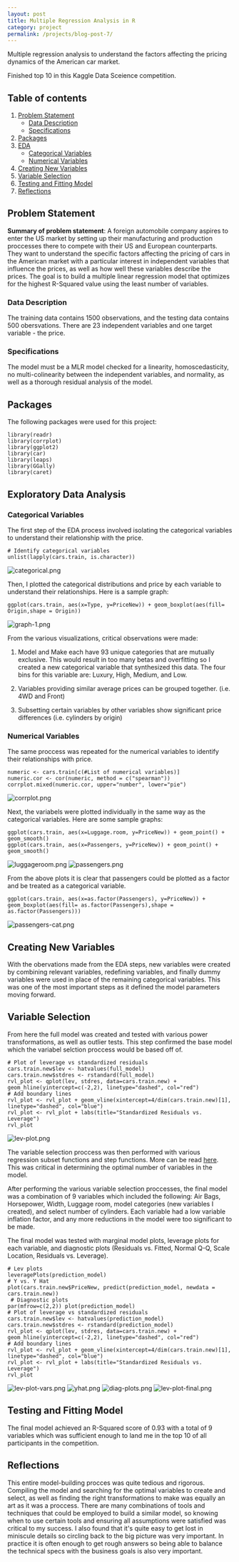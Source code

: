 ```yaml
---
layout: post
title: Multiple Regression Analysis in R
category: project
permalink: /projects/blog-post-7/
---
```


Multiple regression analysis to understand the factors affecting the pricing dynamics of the American car market. 

Finished top 10 in this Kaggle Data Sceience competition.

## Table of contents
1. [Problem Statement](#Problem-statement)
    - [Data Description](#Data-description)  
    - [Specifications](#Specifications)
2. [Packages](#Packages)
3. [EDA](#EDA)
    - [Categorical Variables](#Categorical-variables)  
    - [Numerical Variables](#Numerical-variables)
4. [Creating New Variables](#Creating-new-variables)
5. [Variable Selection](#Variable-selection)
6. [Testing and Fitting Model](#Testing-and-fitting-model)
7. [Reflections](#Reflections)

## Problem Statement <a name="Problem-statement"></a>
**Summary of problem statement**: A foreign automobile company aspires to enter the US market by setting up their manufacturing and production proccesses there to compete with their US and European counterparts. They want to understand the specific factors affecting the pricing of cars in the American market with a particular interest in independent variables that influence the prices, as well as how well these variables describe the prices. The goal is to build a multiple linear regression model that optimizes for the highest R-Squared value using the least number of variables. 

### Data Description <a name="Data-description"></a>
The training data contains 1500 observations, and the testing data contains 500 obersvations. There are 23 independent variables and one target variable - the price. 

### Specifications <a name="Specifications"></a>
The model must be a MLR model checked for a linearity, homoscedasticity, no multi-colinearity between the independent variables, and normality, as well as a thorough residual analysis of the model.

## Packages <a name="Packages"></a>
The following packages were used for this project:
```{r}
library(readr)
library(corrplot)
library(ggplot2)
library(car)
library(leaps)
library(GGally)
library(caret)
```

## Exploratory Data Analysis <a name="EDA"></a>
### Categorical Variables <a name="Categorical-variables"></a>
The first step of the EDA process involved isolating the categorical variables to understand their relationship with the price.

```{r}
# Identify categorical variables
unlist(lapply(cars.train, is.character))
```

![categorical.png](/projects/assets/images/categorical.png)

Then, I plotted the categorical distributions and price by each variable to understand their relationships. Here is a sample graph:

```{r}
ggplot(cars.train, aes(x=Type, y=PriceNew)) + geom_boxplot(aes(fill= Origin,shape = Origin))
```

![graph-1.png](/projects/assets/images/graph-1.png)

From the various visualizations, critical observations were made: 

1. Model and Make each have 93 unique categories that are mutually exclusive. This would result in too many betas and overfitting so I created a new categorical variable that synthesized this data. The four bins for this variable are: Luxury, High, Medium, and Low.

2. Variables providing similar average prices can be grouped together. (i.e. 4WD and Front)

3. Subsetting certain variables by other variables show significant price differences (i.e. cylinders by origin)

### Numerical Variables <a name="Numerical-variables"></a>
The same proccess was repeated for the numerical variables to identify their relationships with price.

```{r}
numeric <- cars.train[c(#List of numerical variables)]
numeric.cor <- cor(numeric, method = c("spearman"))
corrplot.mixed(numeric.cor, upper="number", lower="pie")
```

![corrplot.png](/projects/assets/images/corrplot.png)

Next, the variabels were plotted individually in the same way as the categorical variables. Here are some sample graphs:

```{r}
ggplot(cars.train, aes(x=Luggage.room, y=PriceNew)) + geom_point() + geom_smooth()
ggplot(cars.train, aes(x=Passengers, y=PriceNew)) + geom_point() + geom_smooth()
```

![luggageroom.png](/projects/assets/images/luggageroom.png)
![passengers.png](/projects/assets/images/passengers.png)

From the above plots it is clear that passengers could be plotted as a factor and be treated as a categorical variable.

```{r}
ggplot(cars.train, aes(x=as.factor(Passengers), y=PriceNew)) +
geom_boxplot(aes(fill= as.factor(Passengers),shape = as.factor(Passengers)))
```

![passengers-cat.png](/projects/assets/images/passengers-cat.png)

## Creating New Variables <a name="Creating-new-variables"></a>
With the obervations made from the EDA steps, new variables were created by combining relevant variables, redefining variables, and finally dummy variables were used in place of the remaining categorical variables. This was one of the most important steps as it defined the model parameters moving forward.

## Variable Selection <a name="Variable-selection"></a>
From here the full model was created and tested with various power transformations, as well as outlier tests. 
This step confirmed the base model which the variabel selction proccess would be based off of. 

```{r}
# Plot of leverage vs standardized residuals
cars.train.new$lev <- hatvalues(full_model)
cars.train.new$stdres <- rstandard(full_model)
rvl_plot <- qplot(lev, stdres, data=cars.train.new) + geom_hline(yintercept=c(-2,2), linetype="dashed", col="red") 
# Add boundary lines
rvl_plot <- rvl_plot + geom_vline(xintercept=4/dim(cars.train.new)[1], linetype="dashed", col="blue")
rvl_plot <- rvl_plot + labs(title="Standardized Residuals vs. Leverage")
rvl_plot
```

![lev-plot.png](/projects/assets/images/lev-plot.png)

The variable selection proccess was then performed with various regression subset functions and step functions. More can be read [here](https://towardsdatascience.com/feature-selection-techniques-in-regression-model-26878fe0e24e). This was critical in determining the optimal number of variables in the model. 

After performing the various variable selection proccesses, the final model was a combination of 9 variables which included the following: Air Bags, Horsepower, Width, Luggage room, model categories (new variables I created), and select number of cylinders. Each variable had a low variable inflation factor, and any more reductions in the model were too significant to be made. 

The final model was tested with marginal model plots, leverage plots for each variable, and diagnostic plots (Residuals vs. Fitted, Normal Q-Q, Scale Location, Residuals vs. Leverage). 

```{r}
# Lev plots
leveragePlots(prediction_model)
# Y vs. Y Hat
plot(cars.train.new$PriceNew, predict(prediction_model, newdata = cars.train.new))
 # Diagnostic plots
par(mfrow=c(2,2)) plot(prediction_model)
# Plot of leverage vs standardized residuals
cars.train.new$lev <- hatvalues(prediction_model)
cars.train.new$stdres <- rstandard(prediction_model)
rvl_plot <- qplot(lev, stdres, data=cars.train.new) + geom_hline(yintercept=c(-2,2), linetype="dashed", col="red") 
# Add boundary lines
rvl_plot <- rvl_plot + geom_vline(xintercept=4/dim(cars.train.new)[1], linetype="dashed", col="blue")
rvl_plot <- rvl_plot + labs(title="Standardized Residuals vs. Leverage")
rvl_plot
```

![lev-plot-vars.png](/projects/assets/images/lev-plot-vars.png)
![yhat.png](/projects/assets/images/yhat.png)
![diag-plots.png](/projects/assets/images/diag-plots.png)
![lev-plot-final.png](/projects/assets/images/lev-plot-final.png)

## Testing and Fitting Model <a name="Testing-and-fitting-model"></a>
The final model achieved an R-Squared score of 0.93 with a total of 9 variables which was sufficient enough to land me in the top 10 of all participants in the competition.

## Reflections <a name="Reflections"></a>
This entire model-building procces was quite tedious and rigorous. Compiling the model and searching for the optimal variables to create and select, as well as finding the right transformations to make was equally an art as it was a proccess. There are many combinations of tools and techniques that could be employed to build a similar model, so knowing when to use certain tools and ensuring all assumptions were satisfied was critical to my success. I also found that it's quite easy to get lost in miniscule details so circling back to the big picture was very important. In practice it is often enough to get rough answers so being able to balance the technical specs with the business goals is also very important. 
